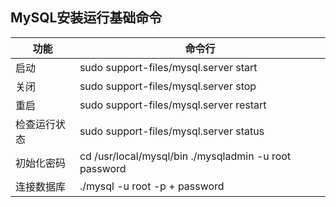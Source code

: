 ## MySQL安装运行基础命令
|功能|命令行|
|---|---|
|启动|sudo support-files/mysql.server start|
|关闭|sudo support-files/mysql.server stop|
|重启|sudo support-files/mysql.server restart|
|检查运行状态|sudo support-files/mysql.server status|
|初始化密码|cd /usr/local/mysql/bin  ./mysqladmin -u root password <your-password>|
|连接数据库|./mysql -u root -p + password|
